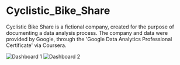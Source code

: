 # Cyclistic_Bike_Share
Cyclistic Bike Share is a fictional company, created for the purpose of documenting a data analysis process. The company and data were provided by Google, through the 'Google Data Analytics Professional Certificate' via Coursera. 

![Dashboard 1](https://github.com/JakeWillMoran/Cyclistic_Bike_Share/assets/161477623/a270b033-1274-473c-ba6e-2984ac5b8e7f) ![Dashboard 2](https://github.com/JakeWillMoran/Cyclistic_Bike_Share/assets/161477623/2faf3425-006a-4137-b93b-c4d024d6c2c0)

